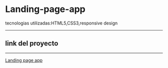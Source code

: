 # Landing-page-app
tecnologias utilizadas:HTML5,CSS3,responsive design

------

## link del proyecto

 ------

 <a href="https://xbernardoalvez66.github.io/Landing-page-app/Landing-page-app/index.html">Landing page app</a>
